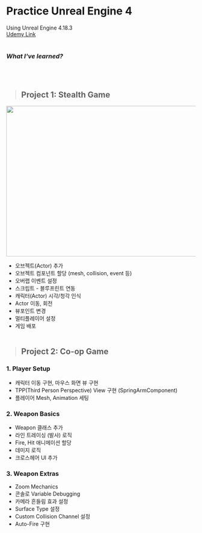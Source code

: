 # Practice Unreal Engine 4
Using Unreal Engine 4.18.3 <br>
[Udemy Link](https://www.udemy.com/course/unrealengine-cpp/)
<br><br>

### _What I've learned?_
<br><br>

> ## Project 1: Stealth Game
<img src="https://user-images.githubusercontent.com/86781939/168446004-5138e1a4-a0ed-49e6-a346-58a50f992568.png"  width="800" height="400" >

- 오브젝트(Actor) 추가
- 오브젝트 컴포넌트 할당 (mesh, collision, event 등)
- 오버랩 이벤트 설정
- 스크립트 - 블루프린트 연동
- 캐릭터(Actor) 시각/청각 인식
- Actor 이동, 회전
- 뷰포인트 변경
- 멀티플레이어 설정
- 게임 배포
<br><br>

> ## Project 2: Co-op Game

### **1. Player Setup**
  - 캐릭터 이동 구현, 마우스 화면 뷰 구현
  - TPP(Third Person Perspective) View 구현 (SpringArmComponent)
  - 플레이어 Mesh, Animation 세팅

### **2. Weapon Basics**
  - Weapon 클래스 추가
  - 라인 트레이싱 (발사) 로직
  - Fire, Hit 애니메이션 할당
  - 데미지 로직
  - 크로스헤어 UI 추가

### **3. Weapon Extras**
  - Zoom Mechanics
  - 콘솔로 Variable Debugging
  - 카메라 흔들림 효과 설정
  - Surface Type 설정
  - Custom Collision Channel 설정
  - Auto-Fire 구현